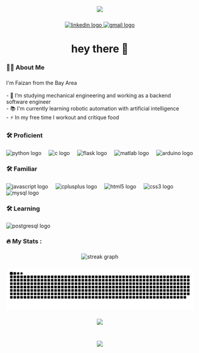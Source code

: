 <div align="center">
  <img height="150" src=" https://media.giphy.com/media/CuuSHzuc0O166MRfjt/giphy.gif?cid=790b76114fg99z1bm9hmkr3aix6rmf90kbq0hnnqzwcknjlj&ep=v1_gifs_search&rid=giphy.gif&ct=g"  />
</div>

###

<div align="center">
  <a href="www.linkedin.com/in/faizanazhar1" target="_blank">
    <img src="https://img.shields.io/static/v1?message=LinkedIn&logo=linkedin&label=&color=0077B5&logoColor=white&labelColor=&style=for-the-badge" height="25" alt="linkedin logo"  />
  </a>
  <a href="faizan@engineering.ucsb.edu" target="_blank">
    <img src="https://img.shields.io/static/v1?message=Gmail&logo=gmail&label=&color=D14836&logoColor=white&labelColor=&style=for-the-badge" height="25" alt="gmail logo"  />
  </a>
</div>

###

<h1 align="center">hey there 👋</h1>

###

<h3 align="left">👩‍💻  About Me</h3>

###

<p align="left">I'm Faizan from the Bay Area<br><br>- 🔭 I’m studying mechanical engineering and working as a backend software engineer<br>- 📚 I'm currently learning robotic automation with artificial intelligence<br>- ⚡ In my free time I workout and critique food</p>

###

<h3 align="left">🛠 Proficient</h3>

###

<div align="left">
  <img src="https://cdn.jsdelivr.net/gh/devicons/devicon/icons/python/python-original.svg" height="40" alt="python logo"  />
  <img width="12" />
  <img src="https://cdn.jsdelivr.net/gh/devicons/devicon/icons/c/c-original.svg" height="40" alt="c logo"  />
  <img width="12" />
  <img src="https://cdn.jsdelivr.net/gh/devicons/devicon/icons/flask/flask-original.svg" height="40" alt="flask logo"  />
  <img width="12" />
  <img src="https://cdn.jsdelivr.net/gh/devicons/devicon/icons/matlab/matlab-original.svg" height="40" alt="matlab logo"  />
  <img width="12" />
  <img src="https://cdn.jsdelivr.net/gh/devicons/devicon/icons/arduino/arduino-original.svg" height="40" alt="arduino logo"  />
</div>

###

<h3 align="left">🛠 Familiar</h3>

###

<div align="left">
  <img src="https://cdn.jsdelivr.net/gh/devicons/devicon/icons/javascript/javascript-original.svg" height="40" alt="javascript logo"  />
  <img width="12" />
  <img src="https://cdn.jsdelivr.net/gh/devicons/devicon/icons/cplusplus/cplusplus-original.svg" height="40" alt="cplusplus logo"  />
  <img width="12" />
  <img src="https://cdn.jsdelivr.net/gh/devicons/devicon/icons/html5/html5-original.svg" height="40" alt="html5 logo"  />
  <img width="12" />
  <img src="https://cdn.jsdelivr.net/gh/devicons/devicon/icons/css3/css3-original.svg" height="40" alt="css3 logo"  />
  <img width="12" />
  <img src="https://cdn.jsdelivr.net/gh/devicons/devicon/icons/mysql/mysql-original.svg" height="40" alt="mysql logo"  />
</div>

###

<h3 align="left">🛠 Learning</h3>

###

<div align="left">
  <img src="https://cdn.jsdelivr.net/gh/devicons/devicon/icons/postgresql/postgresql-original.svg" height="40" alt="postgresql logo"  />
</div>

###

<h3 align="left">🔥   My Stats :</h3>

###

<div align="center">
  <img src="https://streak-stats.demolab.com?user=FA04Dev&locale=en&mode=daily&theme=dark&hide_border=false&border_radius=5&order=3" height="220" alt="streak graph"  />
</div>

###

<img src="https://raw.githubusercontent.com/FA04Dev/FA04Dev/output/snake.svg" alt="Snake animation" />

###

<div align="center">
  <img src="https://profile-counter.glitch.me/FA04Dev/count.svg?"  />
</div>

###

<br clear="both">

<div align="center">
  <img height="200" src="https://media.giphy.com/media/wwg1suUiTbCY8H8vIA/giphy.gif?cid=790b76114fg99z1bm9hmkr3aix6rmf90kbq0hnnqzwcknjlj&ep=v1_gifs_search&rid=giphy.gif&ct=g"  />
</div>

###

